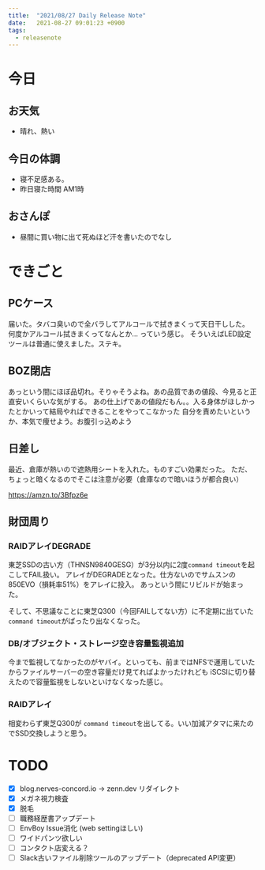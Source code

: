 ```yaml
---
title:  "2021/08/27 Daily Release Note"
date:   2021-08-27 09:01:23 +0900
tags:
  - releasenote
---
```

# 今日

## お天気

* 晴れ、熱い

## 今日の体調

* 寝不足感ある。
* 昨日寝た時間 AM1時

## おさんぽ

* 昼間に買い物に出て死ぬほど汗を書いたのでなし

# できごと

## PCケース

届いた。タバコ臭いので全バラしてアルコールで拭きまくって天日干しした。
何度かアルコール拭きまくってなんとか… っていう感じ。
そういえばLED設定ツールは普通に使えました。ステキ。

## BOZ閉店

あっという間にほぼ品切れ。そりゃそうよね。あの品質であの値段、今見ると正直安いくらいな気がする。
あの仕上げであの値段だもん。。入る身体がほしかったとかいって結局やればできることをやってこなかった
自分を責めたいというか、本気で痩せよう。お腹引っ込めよう

## 日差し

最近、倉庫が熱いので遮熱用シートを入れた。ものすごい効果だった。
ただ、ちょっと暗くなるのでそこは注意が必要（倉庫なので暗いほうが都合良い）

https://amzn.to/3Bfpz6e

## 財団周り

### RAIDアレイDEGRADE

東芝SSDの古い方（THNSN9840GESG）が3分以内に2度`command timeout`を起こしてFAIL扱い。
アレイがDEGRADEとなった。仕方ないのでサムスンの850EVO（損耗率51%）をアレイに投入。
あっという間にリビルドが始まった。

そして、不思議なことに東芝Q300（今回FAILしてない方）に不定期に出ていた`command timeout`がぱったり出なくなった。

### DB/オブジェクト・ストレージ空き容量監視追加

今まで監視してなかったのがヤバイ。といっても、前まではNFSで運用していたからファイルサーバーの空き容量だけ見てればよかったけれども
iSCSIに切り替えたので容量監視をしないといけなくなった感じ。

### RAIDアレイ

相変わらず東芝Q300が `command timeout`を出してる。いい加減アタマに来たのでSSD交換しようと思う。

# TODO 

- [x] blog.nerves-concord.io -> zenn.dev リダイレクト
- [x] メガネ視力検査
- [x] 脱毛
- [ ] 職務経歴書アップデート
- [ ] EnvBoy Issue消化 (web settingほしい)
- [ ] ワイドパンツ欲しい
- [ ] コンタクト店変える？
- [ ] Slack古いファイル削除ツールのアップデート（deprecated API変更）
